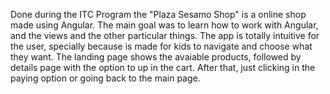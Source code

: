 

Done during the ITC Program the "Plaza Sesamo Shop" is a online shop made using Angular.
The main goal was to learn how to work with Angular, and the views and the other particular things.
The app is totally intuitive for the user, specially because is made for kids to navigate and choose what they want.
The landing page shows the  avaiable products, followed by details page with the option to up in the cart.
After that, just clicking  in the paying option or going back to the main page.


